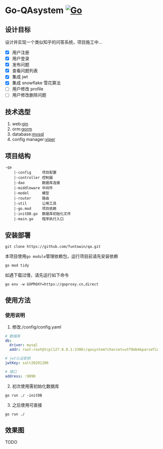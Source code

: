 # Go-QAsystem [![Go](https://img.shields.io/badge/language-Go-00ADD8.svg)](https://github.com/golang/go)

## 设计目标

设计并实现一个类似知乎的问答系统，项目施工中...

- [x] 用户注册
- [x] 用户登录
- [x] 发布问题
- [x] 查看问题列表
- [x] 集成 jwt
- [x] 集成 snowflake 雪花算法
- [ ] 用户修改 profile
- [ ] 用户修改删除问题

## 技术选型

1. web:[gin](https://github.com/gin-gonic/gin)
2. orm:[gorm](https://github.com/jinzhu/gorm)
3. database:[mysql](https://github.com/go-sql-driver/mysql)
4. config manager:[viper](https://github.com/spf13/viper)

## 项目结构

```
-qa
    |-config     项目配置
    |-controller 控制器
    |-dao        数据库连接
    |-middleware 中间件
    |-model      模型
    |-router     路由
    |-util       公用工具
    |-go.mod     项目依赖
    |-initDB.go  数据库初始化文件
    |-main.go    程序执行入口
```

## 安装部署

```shell
git clone https://github.com/funtowin/qa.git
```

本项目使用`go module`管理依赖包，运行项目前请先安装依赖

```shell
go mod tidy
```

如遇下载过慢，请先运行如下命令

```shell
go env -w GOPROXY=https://goproxy.cn,direct
```

## 使用方法

### 使用说明

1. 修改./config/config.yaml

```yaml
# 数据库
db:
  driver: mysql
  addr: root:root@tcp(127.0.0.1:3306)/qasystem?charset=utf8mb4&parseTime=True&loc=Local

# jwt认证密钥
jwtKey: salt20201206

# 端口
address: :9090
```

2. 初次使用需初始化数据库

```shell
go run ./ -initDB
```

3. 之后使用可直接

```shell
go run ./
```

## 效果图

TODO
